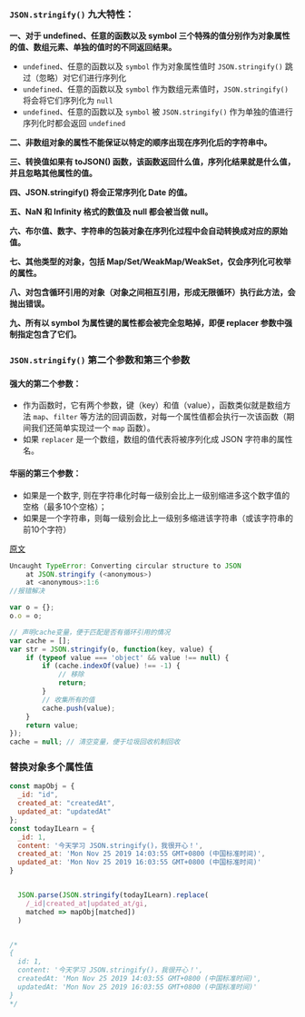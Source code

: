 ### `JSON.stringify()` 九大特性：

**一、对于 undefined、任意的函数以及 symbol 三个特殊的值分别作为对象属性的值、数组元素、单独的值时的不同返回结果。**

- `undefined`、任意的函数以及 `symbol` 作为对象属性值时 `JSON.stringify()` 跳过（忽略）对它们进行序列化
- `undefined`、任意的函数以及 `symbol` 作为数组元素值时，`JSON.stringify()` 将会将它们序列化为 `null`
- `undefined`、任意的函数以及 `symbol` 被 `JSON.stringify()` 作为单独的值进行序列化时都会返回 `undefined`

**二、非数组对象的属性不能保证以特定的顺序出现在序列化后的字符串中。**

**三、转换值如果有 toJSON() 函数，该函数返回什么值，序列化结果就是什么值，并且忽略其他属性的值。**

**四、JSON.stringify() 将会正常序列化 Date 的值。**

**五、NaN 和 Infinity 格式的数值及 null 都会被当做 null。**

**六、布尔值、数字、字符串的包装对象在序列化过程中会自动转换成对应的原始值。**

**七、其他类型的对象，包括 Map/Set/WeakMap/WeakSet，仅会序列化可枚举的属性。**

**八、对包含循环引用的对象（对象之间相互引用，形成无限循环）执行此方法，会抛出错误。**

**九、所有以 symbol 为属性键的属性都会被完全忽略掉，即便 replacer 参数中强制指定包含了它们。**

### `JSON.stringify()` 第二个参数和第三个参数

#### 强大的第二个参数：

- 作为函数时，它有两个参数，键（key）和值（value），函数类似就是数组方法 `map`、`filter` 等方法的回调函数，对每一个属性值都会执行一次该函数（期间我们还简单实现过一个 `map` 函数）。
- 如果 `replacer` 是一个数组，数组的值代表将被序列化成 JSON 字符串的属性名。

#### 华丽的第三个参数：

- 如果是一个数字, 则在字符串化时每一级别会比上一级别缩进多这个数字值的空格（最多10个空格）；
- 如果是一个字符串，则每一级别会比上一级别多缩进该字符串（或该字符串的前10个字符）

[原文](https://juejin.im/post/5decf09de51d45584d238319)

```js
Uncaught TypeError: Converting circular structure to JSON
    at JSON.stringify (<anonymous>)
    at <anonymous>:1:6
//报错解决
```

```js
var o = {};
o.o = o;

// 声明cache变量，便于匹配是否有循环引用的情况
var cache = [];
var str = JSON.stringify(o, function(key, value) {
    if (typeof value === 'object' && value !== null) {
        if (cache.indexOf(value) !== -1) {
            // 移除
            return;
        }
        // 收集所有的值
        cache.push(value);
    }
    return value;
});
cache = null; // 清空变量，便于垃圾回收机制回收
```

### 替换对象多个属性值

```js
const mapObj = {
  _id: "id",
  created_at: "createdAt",
  updated_at: "updatedAt"
};
const todayILearn = {
  _id: 1,
  content: '今天学习 JSON.stringify()，我很开心！',
  created_at: 'Mon Nov 25 2019 14:03:55 GMT+0800 (中国标准时间)',
  updated_at: 'Mon Nov 25 2019 16:03:55 GMT+0800 (中国标准时间)'
}


  JSON.parse(JSON.stringify(todayILearn).replace(
    /_id|created_at|updated_at/gi,
    matched => mapObj[matched])
  )


/*
{
  id: 1,
  content: '今天学习 JSON.stringify()，我很开心！',
  createdAt: 'Mon Nov 25 2019 14:03:55 GMT+0800 (中国标准时间)',
  updatedAt: 'Mon Nov 25 2019 16:03:55 GMT+0800 (中国标准时间)'
}
*/
```

